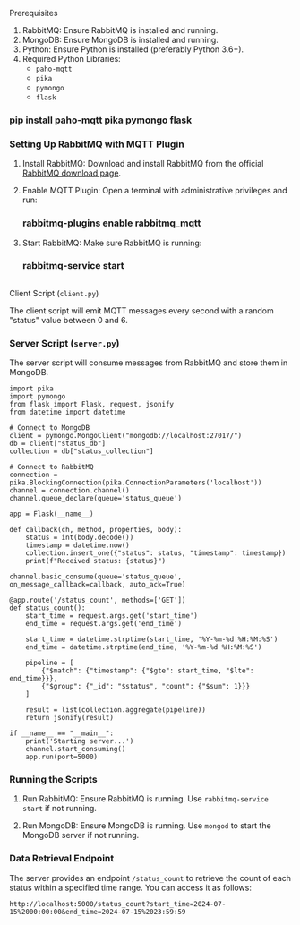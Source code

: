 Prerequisites

1. RabbitMQ: Ensure RabbitMQ is installed and running.
2. MongoDB: Ensure MongoDB is installed and running.
3. Python: Ensure Python is installed (preferably Python 3.6+).
4. Required Python Libraries:
   - `paho-mqtt`
   - `pika`
   - `pymongo`
   - `flask`


### pip install paho-mqtt pika pymongo flask


### Setting Up RabbitMQ with MQTT Plugin

1. Install RabbitMQ:
   Download and install RabbitMQ from the official [RabbitMQ download page](https://www.rabbitmq.com/download.html).

2. Enable MQTT Plugin:
   Open a terminal with administrative privileges and run:
   
   ### rabbitmq-plugins enable rabbitmq_mqtt
   

3. Start RabbitMQ:
   Make sure RabbitMQ is running:
   
   ### rabbitmq-service start
   ```

Client Script (`client.py`)

The client script will emit MQTT messages every second with a random "status" value between 0 and 6.

### Server Script (`server.py`)

The server script will consume messages from RabbitMQ and store them in MongoDB.

```
import pika
import pymongo
from flask import Flask, request, jsonify
from datetime import datetime

# Connect to MongoDB
client = pymongo.MongoClient("mongodb://localhost:27017/")
db = client["status_db"]
collection = db["status_collection"]

# Connect to RabbitMQ
connection = pika.BlockingConnection(pika.ConnectionParameters('localhost'))
channel = connection.channel()
channel.queue_declare(queue='status_queue')

app = Flask(__name__)

def callback(ch, method, properties, body):
    status = int(body.decode())
    timestamp = datetime.now()
    collection.insert_one({"status": status, "timestamp": timestamp})
    print(f"Received status: {status}")

channel.basic_consume(queue='status_queue', on_message_callback=callback, auto_ack=True)

@app.route('/status_count', methods=['GET'])
def status_count():
    start_time = request.args.get('start_time')
    end_time = request.args.get('end_time')
    
    start_time = datetime.strptime(start_time, '%Y-%m-%d %H:%M:%S')
    end_time = datetime.strptime(end_time, '%Y-%m-%d %H:%M:%S')

    pipeline = [
        {"$match": {"timestamp": {"$gte": start_time, "$lte": end_time}}},
        {"$group": {"_id": "$status", "count": {"$sum": 1}}}
    ]

    result = list(collection.aggregate(pipeline))
    return jsonify(result)

if __name__ == "__main__":
    print('Starting server...')
    channel.start_consuming()
    app.run(port=5000)
```

### Running the Scripts

1. Run RabbitMQ:
   Ensure RabbitMQ is running. Use `rabbitmq-service start` if not running.

2. Run MongoDB:
   Ensure MongoDB is running. Use `mongod` to start the MongoDB server if not running.


### Data Retrieval Endpoint

The server provides an endpoint `/status_count` to retrieve the count of each status within a specified time range. You can access it as follows:

```
http://localhost:5000/status_count?start_time=2024-07-15%2000:00:00&end_time=2024-07-15%2023:59:59
```

